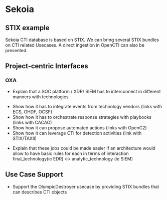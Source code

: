 # Sekoia


## STIX example
Sekoia CTI database is based on STIX.
We can bring several STIX bundles on CTI related Usecases.
A direct ingestion in OpenCTI can also be presented.


## Project-centric Interfaces
### OXA

* Explain that a SOC platform / XDR/ SIEM has to interconnect in different manners with technologies
 - Show how it has to integrate events from technology vendors (links with ECS, OHDF, OCSF)
 - Show how it has to orchestrate response strategies with playbooks (links with CACAO)
 - Show how it can propose automated actions (links with OpenC2)
 - Show how it can leverage CTI for detection activities (link with STIX/TAXII)

* Explain that these jobs could be made easier if an architecture would allow to have basic rules for each in terms of interaction final_technology(ie EDR) <-> analytic_technology (ie SIEM)


## Use Case Support
- Support the OlympicDestroyer usecase by providing STIX bundles that can describes CTI objects

